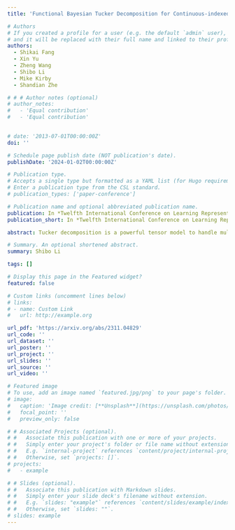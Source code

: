 ```yaml
---
title: 'Functional Bayesian Tucker Decomposition for Continuous-indexed Tensor Data'

# Authors
# If you created a profile for a user (e.g. the default `admin` user), write the username (folder name) here
# and it will be replaced with their full name and linked to their profile.
authors:
  - Shikai Fang
  - Xin Yu
  - Zheng Wang
  - Shibo Li
  - Mike Kirby
  - Shandian Zhe

# # # Author notes (optional)
# author_notes:
#   - 'Equal contribution'
#   - 'Equal contribution'
  

# date: '2013-07-01T00:00:00Z'
doi: ''

# Schedule page publish date (NOT publication's date).
publishDate: '2024-01-02T00:00:00Z'

# Publication type.
# Accepts a single type but formatted as a YAML list (for Hugo requirements).
# Enter a publication type from the CSL standard.
# publication_types: ['paper-conference']

# Publication name and optional abbreviated publication name.
publication: In *Twelfth International Conference on Learning Representations (<span style="color:blue">ICLR 2024</span>)* 
publication_short: In *Twelfth International Conference on Learning Representations (<span style="color:blue">ICLR 2024</span>)*

abstract: Tucker decomposition is a powerful tensor model to handle multi-aspect data. It demonstrates the low-rank property by decomposing the grid-structured data as interactions between a core tensor and a set of object representations (factors). A fundamental assumption of such decomposition is that there were finite objects in each aspect or mode, corresponding to discrete indexes of data entries. However, many real-world data are not naturally posed in the setting. For example, geographic data is represented as continuous indexes of latitude and longitude coordinates, and cannot fit tensor models directly. To generalize Tucker decomposition to such scenarios, we propose Functional Bayesian Tucker Decomposition (FunBaT). We treat the continuous-indexed data as the interaction between the Tucker core and a group of latent functions. We use Gaussian processes (GP) as functional priors to model the latent functions, and then convert the GPs into a state-space prior by constructing an equivalent stochastic differential equation (SDE) to reduce computational cost. An efficient inference algorithm is further developed for scalable posterior approximation based on advanced message-passing techniques. The advantage of our method is shown in both synthetic data and several real-world applications.

# Summary. An optional shortened abstract.
summary: Shibo Li

tags: []

# Display this page in the Featured widget?
featured: false

# Custom links (uncomment lines below)
# links:
# - name: Custom Link
#   url: http://example.org

url_pdf: 'https://arxiv.org/abs/2311.04829'
url_code: ''
url_dataset: ''
url_poster: ''
url_project: ''
url_slides: ''
url_source: ''
url_video: ''

# Featured image
# To use, add an image named `featured.jpg/png` to your page's folder.
# image:
#   caption: 'Image credit: [**Unsplash**](https://unsplash.com/photos/pLCdAaMFLTE)'
#   focal_point: ''
#   preview_only: false

# # Associated Projects (optional).
# #   Associate this publication with one or more of your projects.
# #   Simply enter your project's folder or file name without extension.
# #   E.g. `internal-project` references `content/project/internal-project/index.md`.
# #   Otherwise, set `projects: []`.
# projects:
#   - example

# # Slides (optional).
# #   Associate this publication with Markdown slides.
# #   Simply enter your slide deck's filename without extension.
# #   E.g. `slides: "example"` references `content/slides/example/index.md`.
# #   Otherwise, set `slides: ""`.
# slides: example
---
```


<!-- {{% callout note %}}
Click the _Cite_ button above to demo the feature to enable visitors to import publication metadata into their reference management software.
{{% /callout %}}

{{% callout note %}}
Create your slides in Markdown - click the _Slides_ button to check out the example.
{{% /callout %}}

Add the publication's **full text** or **supplementary notes** here. You can use rich formatting such as including [code, math, and images](https://wowchemy.com/docs/content/writing-markdown-latex/). -->
